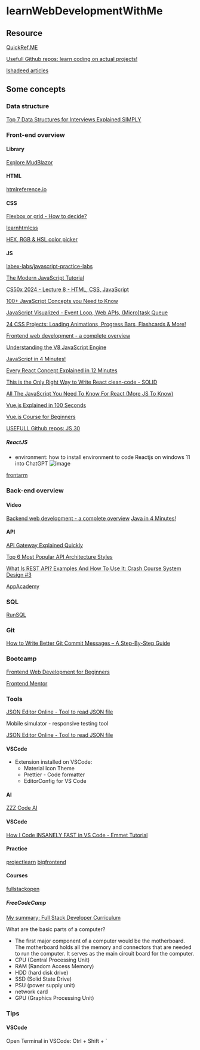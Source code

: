 # learnWebDevelopmentWithMe
## Resource
[QuickRef.ME](https://quickref.me/)

[Usefull Github repos: learn coding on actual projects!](https://www.youtube.com/shorts/0fffolCPa8A)

[Ishadeed articles](https://ishadeed.com/articles/)

## Some concepts
### Data structure
[Top 7 Data Structures for Interviews Explained SIMPLY](https://www.youtube.com/watch?v=cQWr9DFE1ww)

### Front-end overview

#### Library

[Explore  MudBlazor](https://mudblazor.com/docs/overview)

#### HTML
[htmlreference.io](https://htmlreference.io/)

#### CSS
[Flexbox or grid - How to decide?](https://www.youtube.com/watch?v=3elGSZSWTbM)

[learnhtmlcss](https://learnhtmlcss.online/app.html)

[HEX, RGB & HSL color picker](https://www.fffuel.co/cccolor/)

#### JS

[labex-labs/javascript-practice-labs](https://github.com/labex-labs/javascript-practice-labs)

[The Modern JavaScript Tutorial](https://javascript.info/)

[CS50x 2024 - Lecture 8 - HTML, CSS, JavaScript](https://www.youtube.com/watch?v=ciz2UaifaNM)

[100+ JavaScript Concepts you Need to Know](https://www.youtube.com/watch?v=lkIFF4maKMU&t=198s)

[JavaScript Visualized - Event Loop, Web APIs, (Micro)task Queue](https://www.youtube.com/watch?v=eiC58R16hb8)

[24 CSS Projects: Loading Animations, Progress Bars, Flashcards & More!](https://www.youtube.com/watch?v=TzuWIHGFKCQ)

[Frontend web development - a complete overview](https://www.youtube.com/watch?v=WG5ikvJ2TKA)

[Understanding the V8 JavaScript Engine](https://www.youtube.com/watch?v=xckH5s3UuX4)

[JavaScript in 4 Minutes!](https://www.youtube.com/watch?v=_UHFEwKgudU)

[Every React Concept Explained in 12 Minutes](https://www.youtube.com/watch?v=wIyHSOugGGw)

[This is the Only Right Way to Write React clean-code - SOLID](https://www.youtube.com/watch?v=MSq_DCRxOxw)

[All The JavaScript You Need To Know For React (More JS To Know)](https://www.youtube.com/watch?v=ACaT1Gfhe6I)

[Vue.js Explained in 100 Seconds](https://www.youtube.com/watch?v=nhBVL41-_Cw)

[Vue.js Course for Beginners](https://www.youtube.com/watch?v=FXpIoQ_rT_c&t=253s)

[USEFULL Github repos: JS 30](https://www.youtube.com/shorts/8Jn3Z8JQ_Mg)

##### ReactJS
- environment: how to install environment to code Reactjs on windows 11 into ChatGPT
  ![image](https://github.com/user-attachments/assets/f2434a94-50cd-4880-ba47-fc496cbef4f3)

[frontarm](https://frontarm.com/courses/react-fundamentals/)

### Back-end overview
#### Video
[Backend web development - a complete overview](https://www.youtube.com/watch?v=XBu54nfzxAQ)
[Java in 4 Minutes!](https://www.youtube.com/watch?v=Q3CQ72tBdME)

#### API
[API Gateway Explained Quickly](https://www.youtube.com/watch?v=WjCRRDKAduA&t=12s)

[Top 6 Most Popular API Architecture Styles](https://www.youtube.com/watch?v=4vLxWqE94l4)

[What Is REST API? Examples And How To Use It: Crash Course System Design #3](https://www.youtube.com/watch?v=-mN3VyJuCjM)

[AppAcademy](https://www.appacademy.io/course/app-academy-open)

### SQL

[RunSQL](https://runsql.com/)

### Git

[How to Write Better Git Commit Messages – A Step-By-Step Guide](https://www.freecodecamp.org/news/how-to-write-better-git-commit-messages/)

### Bootcamp

[Frontend Web Development for Beginners](https://www.fullstackfoundations.com/courses/frontend-web-development-for-beginners)

[Frontend Mentor](https://www.frontendmentor.io/learning-paths)

### Tools

[JSON Editor Online - Tool to read JSON file](https://jsoneditoronline.org/)

Mobile simulator - responsive testing tool

[JSON Editor Online - Tool to read JSON file](https://text-compare.com/)

#### VSCode
 - Extension installed on VSCode:
   - Material Icon Theme
   - Prettier - Code formatter
   - EditorConfig for VS Code

#### AI

[ZZZ Code AI](https://zzzcode.ai/)

#### VSCode

[How I Code INSANELY FAST in VS Code - Emmet Tutorial](https://www.youtube.com/watch?v=F_0rS5DDi3M)

#### Practice
[projectlearn](https://projectlearn.io/)
[bigfrontend](https://bigfrontend.dev/problem)

#### Courses
[fullstackopen](https://fullstackopen.com/en/)

##### FreeCodeCamp

[My summary: Full Stack Developer Curriculum](https://www.notion.so/huynhmanhhung441/Certified-Full-Stack-Developer-Curriculum-2145063f491180e99711e462b3524e90?source=copy_link)

What are the basic parts of a computer?
- The first major component of a computer would be the motherboard. The motherboard holds all the memory and connectors that are needed to run the computer. It serves as the main circuit board for the computer.
- CPU (Central Processing Unit)
- RAM (Random Access Memory)
- HDD (hard disk drive)
- SSD (Solid State Drive)
- PSU (power supply unit)
- network card
- GPU (Graphics Processing Unit)

### Tips
#### VSCode

Open Terminal in VSCode: Ctrl + Shift + `

